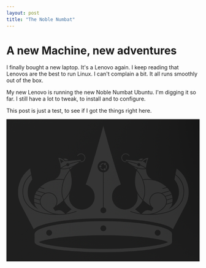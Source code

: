 ```yaml
---
layout: post
title: "The Noble Numbat"
---
```

# A new Machine, new adventures

I finally bought a new laptop. It's a Lenovo again. I keep reading that Lenovos are the best to run Linux. I can't complain a bit. It all runs smoothly out of the box.

My new Lenovo is running the new Noble Numbat Ubuntu. I'm digging it so far. I still have a lot to tweak, to install and to configure.

This post is just a test, to see if I got the things right here.

![Noble Numbat](../assets/images/noblenumbat.png)

